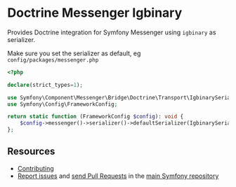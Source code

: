 Doctrine Messenger Igbinary
==================

Provides Doctrine integration for Symfony Messenger using `igbinary` as serializer.

Make sure you set the serializer as default, eg `config/packages/messenger.php`
```php
<?php

declare(strict_types=1);

use Symfony\Component\Messenger\Bridge\Doctrine\Transport\IgbinarySerializer;
use Symfony\Config\FrameworkConfig;

return static function (FrameworkConfig $config): void {
    $config->messenger()->serializer()->defaultSerializer(IgbinarySerializer::class);
};
```

Resources
---------

 * [Contributing](https://symfony.com/doc/current/contributing/index.html)
 * [Report issues](https://github.com/symfony/symfony/issues) and
   [send Pull Requests](https://github.com/symfony/symfony/pulls)
   in the [main Symfony repository](https://github.com/symfony/symfony)
